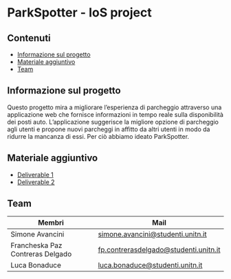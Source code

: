 # ParkSpotter - IoS project

## Contenuti
- [Informazione sul progetto](#informazione-sul-progetto)
- [Materiale aggiuntivo](#materiale-aggiuntivo)
- [Team](#team)

## Informazione sul progetto

Questo progetto mira a migliorare l’esperienza di parcheggio attraverso una applicazione web che fornisce  informazioni in tempo reale sulla disponibilità dei posti auto. L’applicazione suggerisce la migliore opzione di parcheggio agli utenti e propone nuovi parcheggi in affitto da altri utenti in modo da ridurre la mancanza di essi. Per ciò abbiamo ideato ParkSpotter.

## Materiale aggiuntivo

- [Deliverable 1](https://drive.google.com/file/d/1-U9Qs-R62hhlDsfEF_xKfBnsElQSBEwh/view?usp=sharing)
- [Deliverable 2](https://drive.google.com/file/d/1AugQc6SxgkbxE_T7bx_v3QYGHiE_N4zO/view?usp=sharing)

## Team
| Membri        | Mail |
|--|--|
| Simone Avancini | simone.avancini@studenti.unitn.it |
| Francheska Paz Contreras Delgado | fp.contrerasdelgado@studenti.unitn.it |
| Luca Bonaduce | luca.bonaduce@studenti.unitn.it |
